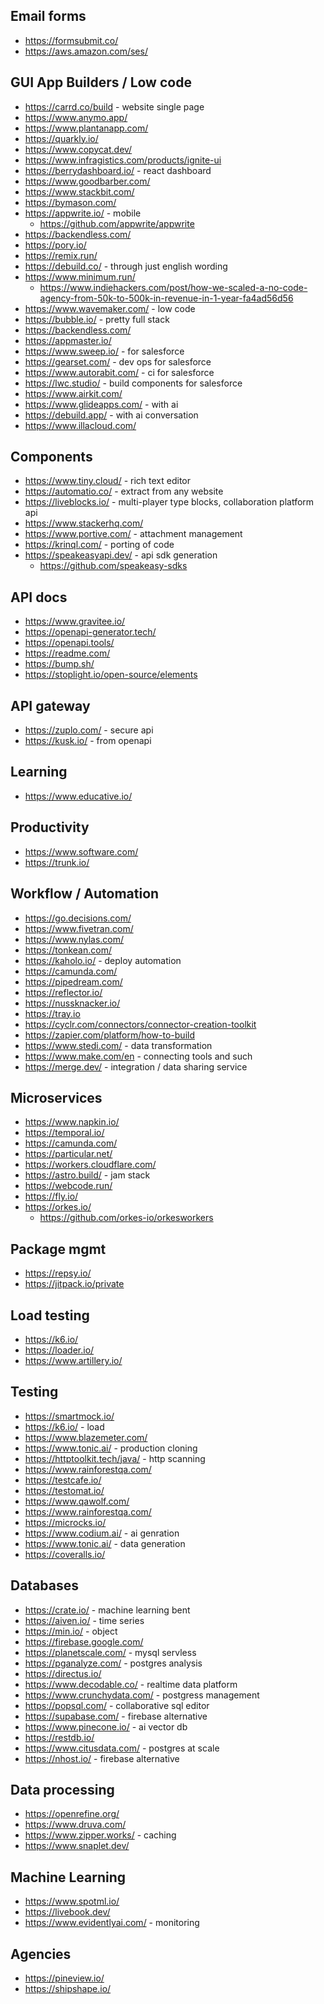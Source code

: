 ## Email forms

- https://formsubmit.co/
- https://aws.amazon.com/ses/

## GUI App Builders / Low code

- https://carrd.co/build - website single page
- https://www.anymo.app/
- https://www.plantanapp.com/
- https://quarkly.io/
- https://www.copycat.dev/
- https://www.infragistics.com/products/ignite-ui
- https://berrydashboard.io/ - react dashboard
- https://www.goodbarber.com/
- https://www.stackbit.com/
- https://bymason.com/
- https://appwrite.io/ - mobile
  - https://github.com/appwrite/appwrite
- https://backendless.com/
- https://pory.io/
- https://remix.run/
- https://debuild.co/ - through just english wording
- https://www.minimum.run/
  - https://www.indiehackers.com/post/how-we-scaled-a-no-code-agency-from-50k-to-500k-in-revenue-in-1-year-fa4ad56d56
- https://www.wavemaker.com/ - low code
- https://bubble.io/ - pretty full stack
- https://backendless.com/
- https://appmaster.io/
- https://www.sweep.io/ - for salesforce
- https://gearset.com/ - dev ops for salesforce
- https://www.autorabit.com/ - ci for salesforce
- https://lwc.studio/ - build components for salesforce
- https://www.airkit.com/
- https://www.glideapps.com/ - with ai
- https://debuild.app/ - with ai conversation
- https://www.illacloud.com/

## Components

- https://www.tiny.cloud/ - rich text editor
- https://automatio.co/ - extract from any website
- https://liveblocks.io/ - multi-player type blocks, collaboration platform api
- https://www.stackerhq.com/
- https://www.portive.com/ - attachment management
- https://krinql.com/ - porting of code
- https://speakeasyapi.dev/ - api sdk generation
  - https://github.com/speakeasy-sdks

## API docs

- https://www.gravitee.io/
- https://openapi-generator.tech/
- https://openapi.tools/
- https://readme.com/
- https://bump.sh/
- https://stoplight.io/open-source/elements

## API gateway

- https://zuplo.com/ - secure api
- https://kusk.io/ - from openapi

## Learning

- https://www.educative.io/

## Productivity

- https://www.software.com/
- https://trunk.io/

## Workflow / Automation

- https://go.decisions.com/
- https://www.fivetran.com/
- https://www.nylas.com/
- https://tonkean.com/
- https://kaholo.io/ - deploy automation
- https://camunda.com/
- https://pipedream.com/
- https://reflector.io/
- https://nussknacker.io/
- https://tray.io
- https://cyclr.com/connectors/connector-creation-toolkit
- https://zapier.com/platform/how-to-build
- https://www.stedi.com/ - data transformation
- https://www.make.com/en - connecting tools and such
- https://merge.dev/ - integration / data sharing service

## Microservices

- https://www.napkin.io/
- https://temporal.io/
- https://camunda.com/
- https://particular.net/
- https://workers.cloudflare.com/
- https://astro.build/ - jam stack
- https://webcode.run/
- https://fly.io/
- https://orkes.io/
  - https://github.com/orkes-io/orkesworkers

## Package mgmt

- https://repsy.io/
- https://jitpack.io/private

## Load testing

- https://k6.io/
- https://loader.io/
- https://www.artillery.io/

## Testing

- https://smartmock.io/
- https://k6.io/ - load
- https://www.blazemeter.com/
- https://www.tonic.ai/ - production cloning
- https://httptoolkit.tech/java/ - http scanning
- https://www.rainforestqa.com/
- https://testcafe.io/
- https://testomat.io/
- https://www.qawolf.com/
- https://www.rainforestqa.com/
- https://microcks.io/
- https://www.codium.ai/ - ai genration
- https://www.tonic.ai/ - data generation
- https://coveralls.io/

## Databases

- https://crate.io/ - machine learning bent
- https://aiven.io/ - time series
- https://min.io/ - object
- https://firebase.google.com/
- https://planetscale.com/ - mysql servless
- https://pganalyze.com/ - postgres analysis
- https://directus.io/
- https://www.decodable.co/ - realtime data platform
- https://www.crunchydata.com/ - postgress management
- https://popsql.com/ - collaborative sql editor
- https://supabase.com/ - firebase alternative
- https://www.pinecone.io/ - ai vector db
- https://restdb.io/
- https://www.citusdata.com/ - postgres at scale
- https://nhost.io/ - firebase alternative

## Data processing

- https://openrefine.org/
- https://www.druva.com/
- https://www.zipper.works/ - caching
- https://www.snaplet.dev/

## Machine Learning

- https://www.spotml.io/
- https://livebook.dev/
- https://www.evidentlyai.com/ - monitoring

## Agencies

- https://pineview.io/
- https://shipshape.io/
